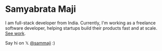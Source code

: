 # Samyabrata Maji

I am full-stack developer from India. Currently, I'm working as a freelance software developer, helping startups build their products fast and at scale. [See work](/work).<!--, or [atleast try to](/blog/on-scaling-software). [See work](/work). -->

<!-- I love to build things. Most of my products just fail, but I enjoy making them so... 🤷. Some of them end up being useful — [budgetbee](https://www.budgetbee.site), [codeslice](#) and [typer](#). -->

Say hi on 𝕏 [@sammaji](https://x.com/sammaji15) :)
